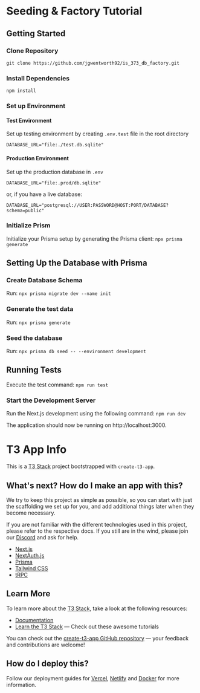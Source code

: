 # Seeding & Factory Tutorial
## Getting Started

### Clone Repository
`git clone https://github.com/jgwentworth92/is_373_db_factory.git`

### Install Dependencies
`npm install`

### Set up Environment
#### Test Environment
Set up testing environment by creating `.env.test` file in the root directory
```dotenv
DATABASE_URL="file:./test.db.sqlite"
```
#### Production Environment
Set up the production database in `.env`
```dotenv
DATABASE_URL="file:.prod/db.sqlite"
```
or, if you have a live database:
```dotenv
DATABASE_URL="postgresql://USER:PASSWORD@HOST:PORT/DATABASE?schema=public"
```
### Initialize Prism
Initialize your Prisma setup by generating the Prisma client:
`npx prisma generate`

## Setting Up the Database with Prisma
### Create Database Schema
Run: `npx prisma migrate dev --name init`

### Generate the test data
Run: `npx prisma generate`

### Seed the database
Run: `npx prisma db seed -- --environment development`

## Running Tests
Execute the test command: `npm run test`

### Start the Development Server
Run the Next.js development using the following command:
`npm run dev`

The application should now be running on http://localhost:3000.


# T3 App Info

This is a [T3 Stack](https://create.t3.gg/) project bootstrapped with `create-t3-app`.

## What's next? How do I make an app with this?

We try to keep this project as simple as possible, so you can start with just the scaffolding we set up for you, and add additional things later when they become necessary.

If you are not familiar with the different technologies used in this project, please refer to the respective docs. If you still are in the wind, please join our [Discord](https://t3.gg/discord) and ask for help.

- [Next.js](https://nextjs.org)
- [NextAuth.js](https://next-auth.js.org)
- [Prisma](https://prisma.io)
- [Tailwind CSS](https://tailwindcss.com)
- [tRPC](https://trpc.io)

## Learn More

To learn more about the [T3 Stack](https://create.t3.gg/), take a look at the following resources:

- [Documentation](https://create.t3.gg/)
- [Learn the T3 Stack](https://create.t3.gg/en/faq#what-learning-resources-are-currently-available) — Check out these awesome tutorials

You can check out the [create-t3-app GitHub repository](https://github.com/t3-oss/create-t3-app) — your feedback and contributions are welcome!

## How do I deploy this?

Follow our deployment guides for [Vercel](https://create.t3.gg/en/deployment/vercel), [Netlify](https://create.t3.gg/en/deployment/netlify) and [Docker](https://create.t3.gg/en/deployment/docker) for more information.
